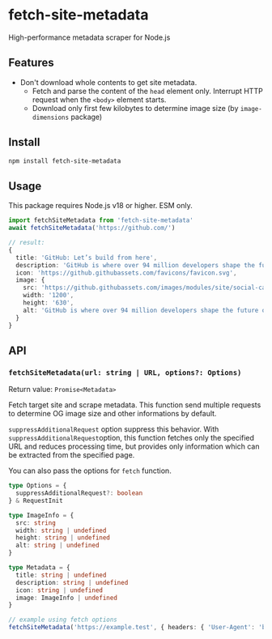# fetch-site-metadata

High-performance metadata scraper for Node.js

## Features

* Don't download whole contents to get site metadata.
  * Fetch and parse the content of the `head` element only. Interrupt HTTP request when the `<body>` element starts.
  * Download only first few kilobytes to determine image size (by `image-dimensions` package)

## Install

```sh
npm install fetch-site-metadata
```

## Usage

This package requires Node.js v18 or higher. ESM only.

```ts
import fetchSiteMetadata from 'fetch-site-metadata'
await fetchSiteMetadata('https://github.com/')

// result:
{
  title: 'GitHub: Let’s build from here',
  description: 'GitHub is where over 94 million developers shape the future of software, together. Contribute to the open source community, manage your Git repositories, review code like a pro, track bugs and feat...',
  icon: 'https://github.githubassets.com/favicons/favicon.svg',
  image: {
    src: 'https://github.githubassets.com/images/modules/site/social-cards/campaign-social.png',
    width: '1200',
    height: '630',
    alt: 'GitHub is where over 94 million developers shape the future of software, together. Contribute to the open source community, manage your Git repositories, review code like a pro, track bugs and feat...'
  }
}
```

## API

### `fetchSiteMetadata(url: string | URL, options?: Options)`

Return value: `Promise<Metadata>`

Fetch target site and scrape metadata. This function send multiple requests to determine OG image size and other informations by default.

`suppressAdditionalRequest` option suppress this behavior. With `suppressAdditionalRequest`option, this function fetches only the specified URL and reduces processing time, but provides only information which can be extracted from the specified page.

You can also pass the options for `fetch` function.

```ts
type Options = {
  suppressAdditionalRequest?: boolean
} & RequestInit

type ImageInfo = {
  src: string
  width: string | undefined
  height: string | undefined
  alt: string | undefined
}

type Metadata = {
  title: string | undefined
  description: string | undefined
  icon: string | undefined
  image: ImageInfo | undefined
}
```

```ts
// example using fetch options
fetchSiteMetadata('https://example.test', { headers: { 'User-Agent': 'bot' } })
```
